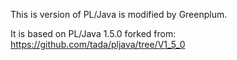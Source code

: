 This is version of PL/Java is modified by Greenplum.

It is based on PL/Java 1.5.0 forked from:
    https://github.com/tada/pljava/tree/V1_5_0